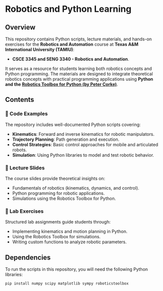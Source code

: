 # Robotics and Python Learning

## Overview
This repository contains Python scripts, lecture materials, and hands-on exercises for the **Robotics and Automation** course at **Texas A&M International University (TAMIU)**:
- **CSCE 3345 and SENG 3340 - Robotics and Automation**.

It serves as a resource for students learning both robotics concepts and Python programming.
The materials are designed to integrate theoretical robotics concepts with practical programming applications using **Python and the [Robotics Toolbox for Python (by Peter Corke)](https://github.com/petercorke/robotics-toolbox-python)**.

## Contents
### 📂 Code Examples
The repository includes well-documented Python scripts covering:
- **Kinematics**: Forward and inverse kinematics for robotic manipulators.
- **Trajectory Planning**: Path generation and execution.
- **Control Strategies**: Basic control approaches for mobile and articulated robots.
- **Simulation**: Using Python libraries to model and test robotic behavior.

### 📂 Lecture Slides
The course slides provide theoretical insights on:
- Fundamentals of robotics (kinematics, dynamics, and control).
- Python programming for robotic applications.
- Simulations using the Robotics Toolbox for Python.

### 📂 Lab Exercises
Structured lab assignments guide students through:
- Implementing kinematics and motion planning in Python.
- Using the Robotics Toolbox for simulations.
- Writing custom functions to analyze robotic parameters.

## Dependencies
To run the scripts in this repository, you will need the following Python libraries:
```bash
pip install numpy scipy matplotlib sympy roboticstoolbox
